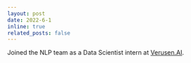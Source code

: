 ```yaml
---
layout: post
date: 2022-6-1 
inline: true
related_posts: false
---
```


Joined the NLP team as a Data Scientist intern at [Verusen.AI](https://verusen.com/).
